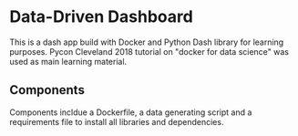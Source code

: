 # Data-Driven Dashboard
This is a dash app build with Docker and Python Dash library for learning purposes. Pycon Cleveland 2018 tutorial on "docker for data
science" was used as main learning material.

## Components
Components incldue a Dockerfile, a data generating script and a requirements file to install all libraries and dependencies.

